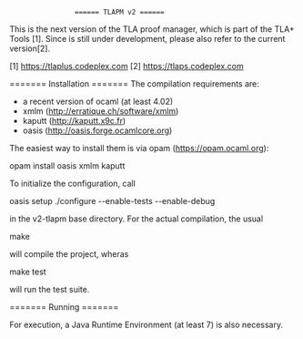                     ====== TLAPM v2 ======

This is the next version of the TLA proof manager, which is part of the
 TLA+ Tools [1]. Since is still under development, please also refer to the
 current version[2].

[1] https://tlaplus.codeplex.com
[2] https://tlaps.codeplex.com


======= Installation =======
The compilation requirements are:

* a recent version of ocaml (at  least 4.02)
* xmlm (http://erratique.ch/software/xmlm)
* kaputt (http://kaputt.x9c.fr)
* oasis (http://oasis.forge.ocamlcore.org)

The easiest way to install them is via opam (https://opam.ocaml.org):

opam install oasis xmlm kaputt

To initialize the configuration, call

 oasis setup
 ./configure --enable-tests --enable-debug

in the v2-tlapm base directory. For the actual compilation, the usual

make

will compile the project, wheras

make test

will run the test suite.

======= Running =======

For execution, a Java Runtime Environment (at least 7) is also necessary.
